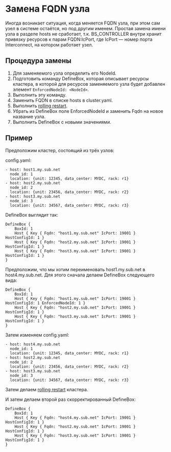 # Замена FQDN узла

Иногда возникает ситуация, когда меняется FQDN узла, при этом сам узел в системе остаётся, но под другим именем. Простая замена имени узла в разделе hosts не сработает, т.к. BS\_CONTROLLER внутри хранит привязку ресурсов к парам FQDN:IcPort, где IcPort — номер порта Interconnect, на котором работает узел.

## Процедура замены

1. Для заменяемого узла определить его NodeId.
2. Подготовить команду DefineBox, которая описывает ресурсы кластера, в которой для ресурсов заменяемого узла будет добавлен элемент `EnforcedNodeId: <NodeId>`.
3. Выполнить эту команду.
4. Заменить FQDN в списке hosts в cluster.yaml.
5. Выполнить [rolling restart](../maintenance-without-outages.md#rolling-restart).
6. Убрать из DefineBox поле EnforcedNodeId и заменить Fqdn на новое название узла.
7. Выполнить DefineBox с новыми значениями.

## Пример

Предположим кластер, состоящий из трёх узлов:

config.yaml:

```
- host: host1.my.sub.net
  node_id: 1
  location: {unit: 12345, data_center: MYDC, rack: r1}
- host: host2.my.sub.net
  node_id: 2
  location: {unit: 23456, data_center: MYDC, rack: r2}
- host: host3.my.sub.net
  node_id: 3
  location: {unit: 34567, data_center: MYDC, rack: r3}
```

DefineBox выглядит так:

```
DefineBox {
    BoxId: 1
    Host { Key { Fqdn: "host1.my.sub.net" IcPort: 19001 } HostConfigId: 1 }
    Host { Key { Fqdn: "host2.my.sub.net" IcPort: 19001 } HostConfigId: 1 }
    Host { Key { Fqdn: "host3.my.sub.net" IcPort: 19001 } HostConfigId: 1 }
}
```

Предположим, что мы хотим переименовать host1.my.sub.net в host4.my.sub.net. Для этого сначала делаем DefineBox следующего вида:

```
DefineBox {
    BoxId: 1
    Host { Key { Fqdn: "host1.my.sub.net" IcPort: 19001 } HostConfigId: 1 EnforcedNodeId: 1 }
    Host { Key { Fqdn: "host2.my.sub.net" IcPort: 19001 } HostConfigId: 1 }
    Host { Key { Fqdn: "host3.my.sub.net" IcPort: 19001 } HostConfigId: 1 }
}
```

Затем изменяем config.yaml:

```
- host: host4.my.sub.net
  node_id: 1
  location: {unit: 12345, data_center: MYDC, rack: r1}
- host: host2.my.sub.net
  node_id: 2
  location: {unit: 23456, data_center: MYDC, rack: r2}
- host: host3.my.sub.net
  node_id: 3
  location: {unit: 34567, data_center: MYDC, rack: r3}
```

Затем делаем [rolling restart](../maintenance-without-outages.md#rolling-restart) кластера.

И затем делаем второй раз скорректированный DefineBox:

```
DefineBox {
    BoxId: 1
    Host { Key { Fqdn: "host4.my.sub.net" IcPort: 19001 } HostConfigId: 1 }
    Host { Key { Fqdn: "host2.my.sub.net" IcPort: 19001 } HostConfigId: 1 }
    Host { Key { Fqdn: "host3.my.sub.net" IcPort: 19001 } HostConfigId: 1 }
}
```
